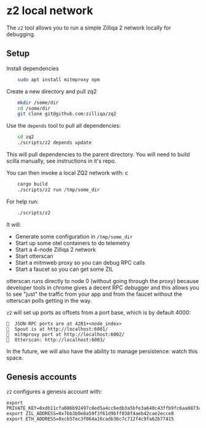 # z2 local network

The `z2` tool allows you to run a simple Zilliqa 2 network locally for debugging.

## Setup

Install dependencies

```bash
    sudo apt install mitmproxy npm
```

Create a new directory and pull zq2

```bash
    mkdir /some/dir
    cd /some/dir
    git clone git@github.com:zilliqa/zq2
```

Use the `depends` tool to pull all dependencies:

```bash
    cd zq2
    ./scripts/z2 depends update
```

This will pull dependencies to the parent directory. You will need to build scilla manually, see instructions in it's repo.

You can then invoke a local ZQ2 network with:
c
```bash
    cargo build
    ./scripts/z2 run /tmp/some_dir
```

For help run:

```bash
    ./scripts/z2
```

It will:

 * Generate some configuration in `/tmp/some_dir`
 * Start up some otel containers to do telemetry
 * Start a 4-node Zilliqa 2 network
 * Start otterscan
 * Start a mitmweb proxy so you can debug RPC calls
 * Start a faucet so you can get some ZIL

otterscan runs directly to node 0 (without going through the proxy)
because developer tools in chrome gives a decent RPC debugger and this
allows you to see "just" the traffic from your app and from the
faucet without the otterscan polls getting in the way.

`z2` will set up ports as offsets from a port base, which is by default 4000:

```
🦏  JSON-RPC ports are at 4201+<node_index>
🦏  Spout is at http://localhost:6001/
🦏  mitmproxy port at http://localhost:6002/
🦏  Otterscan: http://localhost:6003/
```

In the future, we will also have the ability to manage persistence: watch this space.

## Genesis accounts

`z2` configures a genesis account with:

```
export PRIVATE_KEY=0xdb11cfa086b92497c8ed5a4cc6edb3a5bfe3a640c43ffb9fc6aa0873c56f2ee3
export ZIL_ADDRESS=0x7bb3b0e8a59f3f61d9bff038f4aeb42cae2ecce8
export ETH_ADDRESS=0xcb57ec3f064a16cadb36c7c712f4c9fa62b77415
```
